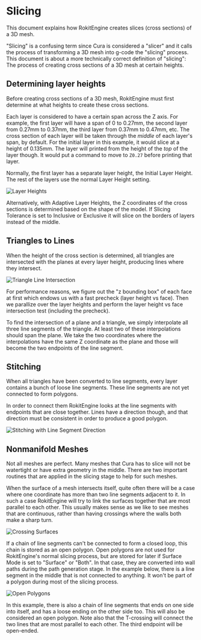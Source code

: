 Slicing
====
This document explains how RokitEngine creates slices (cross sections) of a 3D mesh.

"Slicing" is a confusing term since Cura is considered a "slicer" and it calls the process of transforming a 3D mesh into g-code the "slicing" process. This document is about a more technically correct definition of "slicing": The process of creating cross sections of a 3D mesh at certain heights.

Determining layer heights
----
Before creating cross sections of a 3D mesh, RokitEngine must first determine at what heights to create these cross sections.

Each layer is considered to have a certain span across the Z axis. For example, the first layer will have a span of 0 to 0.27mm, the second layer from 0.27mm to 0.37mm, the third layer from 0.37mm to 0.47mm, etc. The cross section of each layer will be taken through the _middle_ of each layer's span, by default. For the initial layer in this example, it would slice at a height of 0.135mm. The layer will printed from the height of the _top_ of the layer though. It would put a command to move to `Z0.27` before printing that layer.

Normally, the first layer has a separate layer height, the Initial Layer Height. The rest of the layers use the normal Layer Height setting.

![Layer Heights](assets/layer_heights.svg)

Alternatively, with Adaptive Layer Heights, the Z coordinates of the cross sections is determined based on the shape of the model. If Slicing Tolerance is set to Inclusive or Exclusive it will slice on the borders of layers instead of the middle.

Triangles to Lines
----
When the height of the cross section is determined, all triangles are intersected with the planes at every layer height, producing lines where they intersect.

![Triangle Line Intersection](assets/slice_triangle.svg)

For performance reasons, we figure out the "z bounding box" of each face at first which endows us with a fast precheck (layer height vs face). Then we parallize over the layer heights and perform the layer height vs face intersection test (including the precheck).

To find the intersection of a plane and a triangle, we simply interpolate all three line segments of the triangle. At least two of these interpolations should span the plane. We take the two coordinates where the interpolations have the same Z coordinate as the plane and those will become the two endpoints of the line segment.

Stitching
----
When all triangles have been converted to line segments, every layer contains a bunch of loose line segments. These line segments are not yet connected to form polygons.

In order to connect them RokitEngine looks at the line segments with endpoints that are close together. Lines have a direction though, and that direction must be consistent in order to produce a good polygon.

![Stitching with Line Segment Direction](assets/stitching_direction.svg)

Nonmanifold Meshes
----
Not all meshes are perfect. Many meshes that Cura has to slice will not be watertight or have extra geometry in the middle. There are two important routines that are applied in the slicing stage to help for such meshes.

When the surface of a mesh intersects itself, quite often there will be a case where one coordinate has more than two line segments adjacent to it. In such a case RokitEngine will try to link the surfaces together that are most parallel to each other. This usually makes sense as we like to see meshes that are continuous, rather than having crossings where the walls both make a sharp turn.

![Crossing Surfaces](assets/stitching_cross.svg)

If a chain of line segments can't be connected to form a closed loop, this chain is stored as an open polygon. Open polygons are not used for RokitEngine's normal slicing process, but are stored for later if Surface Mode is set to "Surface" or "Both". In that case, they are converted into wall paths during the path generation stage. In the example below, there is a line segment in the middle that is not connected to anything. It won't be part of a polygon during most of the slicing process. 

![Open Polygons](assets/stitching_open.svg)

In this example, there is also a chain of line segments that ends on one side into itself, and has a loose ending on the other side too. This will also be considered an open polygon. Note also that the T-crossing will connect the two lines that are most parallel to each other. The third endpoint will be open-ended.